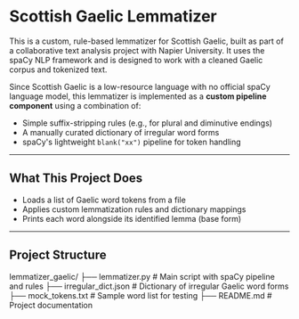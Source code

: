# Scottish Gaelic Lemmatizer

This is a custom, rule-based lemmatizer for Scottish Gaelic, built as part of a collaborative text analysis project with Napier University. It uses the spaCy NLP framework and is designed to work with a cleaned Gaelic corpus and tokenized text.

Since Scottish Gaelic is a low-resource language with no official spaCy language model, this lemmatizer is implemented as a **custom pipeline component** using a combination of:

-  Simple suffix-stripping rules (e.g., for plural and diminutive endings)
-  A manually curated dictionary of irregular word forms
-  spaCy's lightweight `blank("xx")` pipeline for token handling

---

##  What This Project Does

- Loads a list of Gaelic word tokens from a file
- Applies custom lemmatization rules and dictionary mappings
- Prints each word alongside its identified lemma (base form)

---

##  Project Structure
lemmatizer_gaelic/
├── lemmatizer.py # Main script with spaCy pipeline and rules
├── irregular_dict.json # Dictionary of irregular Gaelic word forms
├── mock_tokens.txt # Sample word list for testing
├── README.md # Project documentation

